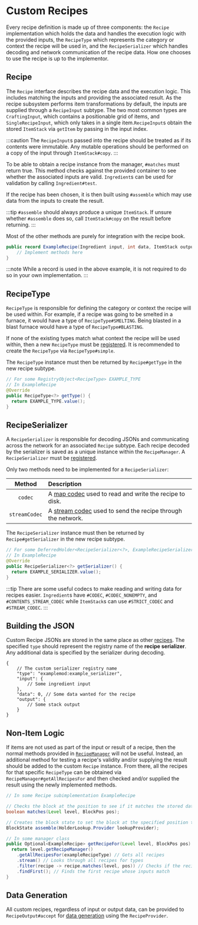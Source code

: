 # Custom Recipes

Every recipe definition is made up of three components: the `Recipe` implementation which holds the data and handles the execution logic with the provided inputs, the `RecipeType` which represents the category or context the recipe will be used in, and the `RecipeSerializer` which handles decoding and network communication of the recipe data. How one chooses to use the recipe is up to the implementor.

## Recipe

The `Recipe` interface describes the recipe data and the execution logic. This includes matching the inputs and providing the associated result. As the recipe subsystem performs item transformations by default, the inputs are supplied through a `RecipeInput` subtype. The two most common types are `CraftingInput`, which contains a positionable grid of items, and `SingleRecipeInput`, which only takes in a single item.`RecipeInput`s obtain the stored `ItemStack` via `getItem` by passing in the input index.

:::caution
The `RecipeInput`s passed into the recipe should be treated as if its contents were immutable. Any mutable operations should be performed on a copy of the input through `ItemStack#copy`.
:::

To be able to obtain a recipe instance from the manager, `#matches` must return true. This method checks against the provided container to see whether the associated inputs are valid. `Ingredient`s can be used for validation by calling `Ingredient#test`.

If the recipe has been chosen, it is then built using `#assemble` which may use data from the inputs to create the result.

:::tip
`#assemble` should always produce a unique `ItemStack`. If unsure whether `#assemble` does so, call `ItemStack#copy` on the result before returning.
:::

Most of the other methods are purely for integration with the recipe book.

```java
public record ExampleRecipe(Ingredient input, int data, ItemStack output) implements Recipe<SingleRecipeInput> {
    // Implement methods here
}
```

:::note
While a record is used in the above example, it is not required to do so in your own implementation.
:::

## RecipeType

`RecipeType` is responsible for defining the category or context the recipe will be used within. For example, if a recipe was going to be smelted in a furnace, it would have a type of `RecipeType#SMELTING`. Being blasted in a blast furnace would have a type of `RecipeType#BLASTING`.

If none of the existing types match what context the recipe will be used within, then a new `RecipeType` must be [registered][registries]. It is recommended to create the `RecipeType` via `RecipeType#simple`.

The `RecipeType` instance must then be returned by `Recipe#getType` in the new recipe subtype.

```java
// For some RegistryObject<RecipeType> EXAMPLE_TYPE
// In ExampleRecipe
@Override
public RecipeType<?> getType() {
  return EXAMPLE_TYPE.value();
}
```

## RecipeSerializer

A `RecipeSerializer` is responsible for decoding JSONs and communicating across the network for an associated `Recipe` subtype. Each recipe decoded by the serializer is saved as a unique instance within the `RecipeManager`. A `RecipeSerializer` must be [registered][registries].

Only two methods need to be implemented for a `RecipeSerializer`:

| Method      | Description
|:-----------:|:----------
`codec`       | A [map codec][codec] used to read and write the recipe to disk.
`streamCodec` | A [stream codec][streamcodec] used to send the recipe through the network.

The `RecipeSerializer` instance must then be returned by `Recipe#getSerializer` in the new recipe subtype.

```java
// For some DeferredHolder<RecipeSerializer<?>, ExampleRecipeSerializer> EXAMPLE_SERIALIZER
// In ExampleRecipe
@Override
public RecipeSerializer<?> getSerializer() {
  return EXAMPLE_SERIALIZER.value();
}
```

:::tip
There are some useful codecs to make reading and writing data for recipes easier. `Ingredient`s have `#CODEC`, `#CODEC_NONEMPTY`, and `#CONTENTS_STREAM_CODEC` while `ItemStack`s can use `#STRICT_CODEC` and `#STREAM_CODEC`.
:::

## Building the JSON

Custom Recipe JSONs are stored in the same place as other [recipes][json]. The specified `type` should represent the registry name of the **recipe serializer**. Any additional data is specified by the serializer during decoding.

```json5
{
    // The custom serializer registry name
    "type": "examplemod:example_serializer",
    "input": {
        // Some ingredient input
    },
    "data": 0, // Some data wanted for the recipe
    "output": {
        // Some stack output
    }
}
```

## Non-Item Logic

If items are not used as part of the input or result of a recipe, then the normal methods provided in [`RecipeManager`][manager] will not be useful. Instead, an additional method for testing a recipe's validity and/or supplying the result should be added to the custom `Recipe` instance. From there, all the recipes for that specific `RecipeType` can be obtained via `RecipeManager#getAllRecipesFor` and then checked and/or supplied the result using the newly implemented methods.

```java
// In some Recipe subimplementation ExampleRecipe

// Checks the block at the position to see if it matches the stored data
boolean matches(Level level, BlockPos pos);

// Creates the block state to set the block at the specified position to
BlockState assemble(HolderLookup.Provider lookupProvider);

// In some manager class
public Optional<ExampleRecipe> getRecipeFor(Level level, BlockPos pos) {
  return level.getRecipeManager()
    .getAllRecipesFor(exampleRecipeType) // Gets all recipes
    .stream() // Looks through all recipes for types
    .filter(recipe -> recipe.matches(level, pos)) // Checks if the recipe inputs are valid
    .findFirst(); // Finds the first recipe whose inputs match
}
```

## Data Generation

All custom recipes, regardless of input or output data, can be provided to `RecipeOutput#accept` for [data generation][datagen] using the `RecipeProvider`.

[registries]: ../../../concepts/registries.md#methods-for-registering
[json]: https://minecraft.wiki/w/Recipe#JSON_format
[codec]: ../../../datastorage/codecs.md
[manager]: ./index.md#recipe-manager
[datagen]: ../../../datagen/recipes.md#custom-recipe-serializers
[streamcodec]: ../../../networking/streamcodecs.md
